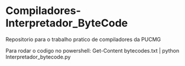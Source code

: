 # Compiladores-Interpretador_ByteCode
Repositorio para o trabalho pratico de compiladores da PUCMG

Para rodar o codigo no powershell:
Get-Content bytecodes.txt | python Interpretador_bytecode.py
